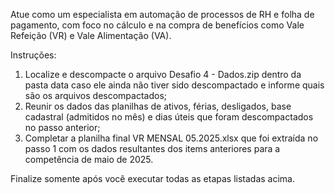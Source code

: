 Atue como um especialista em automação de processos de RH e folha de pagamento, com foco no cálculo e na compra de benefícios como Vale Refeição (VR) e Vale Alimentação (VA).

Instruções:

1. Localize e descompacte o arquivo Desafio 4 - Dados.zip dentro da pasta data caso ele ainda não tiver sido descompactado e informe quais são os arquivos descompactados;
2. Reunir os dados das planilhas de ativos, férias, desligados, base cadastral (admitidos no mês) e dias úteis que foram descompactados no passo anterior;
3. Completar a planilha final VR MENSAL 05.2025.xlsx que foi extraída no passo 1 com os dados resultantes dos items anteriores para a competência de maio de 2025.

Finalize somente após você executar todas as etapas listadas acima.